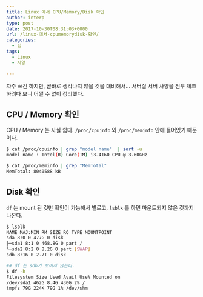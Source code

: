 ```yaml
---
title: Linux 에서 CPU/Memory/Disk 확인
author: interp
type: post
date: 2017-10-30T08:31:03+0000
url: /linux-에서-cpumemorydisk-확인/
categories:
  - 팁
tags:
  - Linux
  - 사양

---
```

자주 쓰긴 하지만, 곧바로 생각나지 않을 것을 대비해서... 서버실 서버 사양을 전부 체크하려다 보니 어쩔 수 없이 정리했다.

## CPU / Memory 확인

CPU / Memory 는 사실 쉽다. `/proc/cpuinfo` 와 `/proc/meminfo` 안에 들어있기 때문이다.

```bash
$ cat /proc/cpuinfo | grep "model name"  | sort -u
model name : Intel(R) Core(TM) i3-4160 CPU @ 3.60GHz

$ cat /proc/meminfo | grep "MemTotal"
MemTotal: 8040588 kB
```

## Disk 확인

`df` 는 mount 된 것만 확인이 가능해서 별로고, `lsblk` 를 하면 마운트되지 않은 것까지 나온다.

```bash
$ lsblk
NAME MAJ:MIN RM SIZE RO TYPE MOUNTPOINT
sda 8:0 0 477G 0 disk
├─sda1 8:1 0 468.8G 0 part /
└─sda2 8:2 0 8.2G 0 part [SWAP]
sdb 8:16 0 2.7T 0 disk

## df 는 sdb가 보이지 않는다.
$ df -h 
Filesystem Size Used Avail Use% Mounted on
/dev/sda1 462G 8.4G 430G 2% /
tmpfs 79G 224K 79G 1% /dev/shm
```
